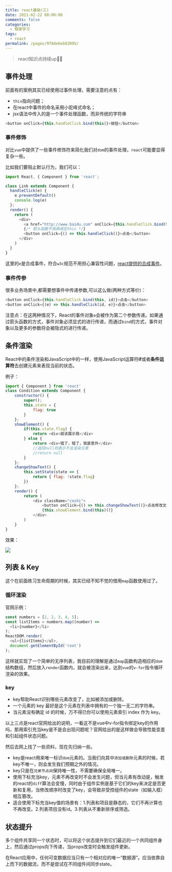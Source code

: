 ```yaml
---
title: react基础(三)
date: 2021-02-22 00:00:00
comments: false
categories: 
  - 框架学习
tags: 
  - react
permalink: /pages/978de6eb83095/
---
```

> react知识点持续up💪🏻
<!-- more -->
## 事件处理
前面有的案例其实已经使用过事件处理，需要注意的点有：
- `this`指向问题；
- 在react中事件的命名采用小驼峰式命名；
- jsx语法中传入的是一个事件处理函数，而非传统的字符串

``` js
<button onClick={this.handleClick.bind(this)}>按钮</button>
```
### 事件修饰
对比`vue`中提供了一些事件修饰符来简化我们对`dom`的事件处理，`react`可能要显得复杂一些。

比如我们要阻止默认行为，我们可以：
``` js
import React, { Component } from 'react';

class Link extends Component {
  handleClick(e) {
    e.preventDefault()
    console.log(e)
  };
  render() {
    return (
      <div>
        <a href="http://www.baidu.com" onClick={this.handleClick.bind(this)}>跳转链接</a>
        {/* 箭头函数不用再绑定this */}
        <button onClick={() => this.handleClick()}>点击</button>
      </div>
    )
  }
}
```
这里的`e`是合成事件，符合`w3c`规范不用担心兼容性问题，[react提供的合成事件](https://zh-hans.reactjs.org/docs/events.html)。

### 事件传参
很多业务场景中,都需要想事件中传递参数,可以这么做(两种方式等价)：
``` js
<button onClick={this.handleClick.bind(this, id)}>点击</button>
<button onClick={(e) => this.handleClick(id, e)}>点击</button>
```
注意点：在这两种情况下，React的事件对象`e`会被作为第二个参数传递。如果通过箭头函数的方式，事件对象必须显式的进行传递，而通过`bind`的方式，事件对象以及更多的参数将会被隐式的进行传递。

## 条件渲染
React中的条件渲染和JavaScript中的一样，使用JavaScript运算符**if**或者**条件运算符**去创建元素来表现当前的状态。

例子：
``` js
import { Component } from 'react'
class Condition extends Component {
    constructor() {
        super();
        this.state = {
            flag: true
        }
    };
    showElement() {
        if(this.state.flag) {
            return <div>就该展示我</div>
        } else {
            return <div>错了，错了，我是意外</div>
            //返回null则表示不会渲染元素
            //return null
        }
    };
    changeShowText() {
        this.setState(state => {
            return { flag: !state.flag}
        })
    };
    render() {
        return (
            <div className="ceshi">
                <button onClick={() => this.changeShowText()}>点击修改文字</button>
                {this.showElement.bind(this)()}
            </div>
        )
    }
}
```
效果：

![](https://p6-juejin.byteimg.com/tos-cn-i-k3u1fbpfcp/c3b6d4c2c8b440ef932c7273b6ba7f42~tplv-k3u1fbpfcp-watermark.image)

## 列表 & Key
这个在前面练习生命周期的时候，其实已经不知不觉的借用`map`函数使用过了。

### 循环渲染
官网示例：
``` js
const numbers = [1, 2, 3, 4, 5];
const listItems = numbers.map((number) =>
  <li>{number}</li>
);
ReactDOM.render(
  <ul>{listItems}</ul>,
  document.getElementById('root')
);
```
这样就实现了一个简单的无序列表，我目前的理解是通过`map`函数构造相应的`dom`结构数组，然后放入`render`函数内，就会被渲染出来，达到`vue`的`v-for`指令循环渲染的效果。

### key
- key帮助React识别哪些元素改变了，比如被添加或删除。
- 一个元素的 key 最好是这个元素在列表中拥有的一个独一无二的字符串。
- 当元素没有确定 id 的时候，万不得已你可以使用元素索引 index 作为 key。

以上三点是react官网给出的说明，一看这不是vue中v-for指令绑定key的作用吗，那用索引充当key是不是会出现问题呢？官网给出的是这样做会导致性能变差和引起组件状态问题。

然后去网上找了一些资料，现在先归纳一些。
- key是react用来唯一标识`dom`元素的。当我们向其中`添加或删除`元素的时候，若key不唯一，则会发生我们预期之外的情况。
- key只是在`兄弟节点间`保持唯一性，不需要确保全局唯一。
- 使用下标充当key，元素不再改变时不会发生问题，但当元素有改动是，触发的react的`diff`算法会变慢，同时由于组件实例是基于它们的key来决定是否更新和复用，当修改顺序时改变了key，会导致非受控组件的state（如输入框）相互篡改。
- 适合使用下标充当key值的场景有：1.列表和项目是静态的，它们不再计算也不再改变。2.列表项目没有id。3.列表从不重新排序或筛选。

## 状态提升
多个组件共享同一个状态时，可以将这个状态提升到它们最近的一个共同组件身上，然后通过props向下传递，当props改变时会触发组件更新。

在React应用中，任何可变数据应当只有一个相对应的唯一“数据源”。应当依靠自上而下的数据流，而不是尝试在不同组件间同步state。